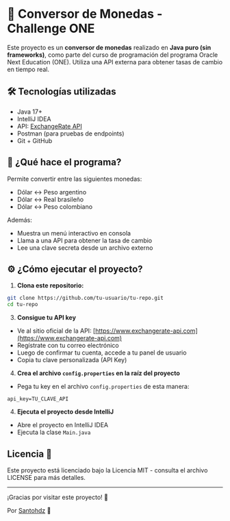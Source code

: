 # 💱 Conversor de Monedas - Challenge ONE

Este proyecto es un **conversor de monedas** realizado en **Java puro (sin frameworks)**, como parte del curso de programación del programa Oracle Next Education (ONE). Utiliza una API externa para obtener tasas de cambio en tiempo real.

## 🛠️ Tecnologías utilizadas

- Java 17+
- IntelliJ IDEA
- API: [ExchangeRate API](https://www.exchangerate-api.com/)
- Postman (para pruebas de endpoints)
- Git + GitHub

## 🚀 ¿Qué hace el programa?

Permite convertir entre las siguientes monedas:

- Dólar ↔ Peso argentino
- Dólar ↔ Real brasileño
- Dólar ↔ Peso colombiano

Además:
- Muestra un menú interactivo en consola
- Llama a una API para obtener la tasa de cambio
- Lee una clave secreta desde un archivo externo

## ⚙️ ¿Cómo ejecutar el proyecto?

1. **Clona este repositorio:**

```bash
git clone https://github.com/tu-usuario/tu-repo.git
cd tu-repo
```
3. **Consigue tu API key**
- Ve al sitio oficial de la API: [https://www.exchangerate-api.com](https://www.exchangerate-api.com)
- Regístrate con tu correo electrónico 
- Luego de confirmar tu cuenta, accede a tu panel de usuario 
- Copia tu clave personalizada (API Key)


4. **Crea el archivo `config.properties` en la raíz del proyecto**
- Pega tu key en el archivo `config.properties` de esta manera:

```properties
api_key=TU_CLAVE_API
```

4. **Ejecuta el proyecto desde IntelliJ**

- Abre el proyecto en IntelliJ IDEA 
- Ejecuta la clase `Main.java`

## Licencia 📄
Este proyecto está licenciado bajo la Licencia MIT - consulta el archivo LICENSE para más detalles.

--- 

¡Gracias por visitar este proyecto! 🎉

Por [Santohdz](https://github.com/Santohdz) 🎴
